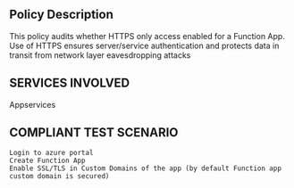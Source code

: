 
## Policy Description
This policy audits whether HTTPS only access enabled for a Function App. Use of HTTPS ensures server/service authentication and protects data in transit from network layer eavesdropping attacks
## SERVICES INVOLVED
 Appservices

## COMPLIANT TEST SCENARIO
    Login to azure portal
    Create Function App
    Enable SSL/TLS in Custom Domains of the app (by default Function app custom domain is secured)




